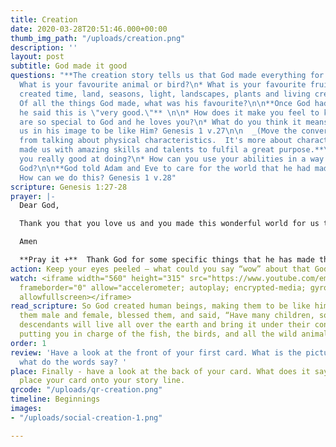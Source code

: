 ```yaml
---
title: Creation
date: 2020-03-28T20:51:46.000+00:00
thumb_img_path: "/uploads/creation.png"
description: ''
layout: post
subtitle: God made it good
questions: "**The creation story tells us that God made everything for us to enjoy.**\n\n*
  What is your favourite animal or bird?\n* What is your favourite fruit or vegetable?\n\n**God
  created time, land, seasons, light, landscapes, plants and living creatures.**\n\n*
  Of all the things God made, what was his favourite?\n\n**Once God had made people
  he said this is \"very good.\"** \n\n* How does it make you feel to know that you
  are so special to God and he loves you?\n* What do you think it means that God made
  us in his image to be like Him? Genesis 1 v.27\n\n  _(Move the conversation away
  from talking about physical characteristics.  It's more about character and values.)_\n\n**God
  made us with amazing skills and talents to fulfil a great purpose.**\n\n* What are
  you really good at doing?\n* How can you use your abilities in a way that pleases
  God?\n\n**God told Adam and Eve to care for the world that he had made for them.**\n\n*
  How can we do this? Genesis 1 v.28"
scripture: Genesis 1:27-28
prayer: |-
  Dear God,

  Thank you that you love us and you made this wonderful world for us to enjoy. Help us to be like you. Help us to use our abilities to care for our world.

  Amen

  **Pray it +**  Thank God for some specific things that he has made that you enjoy.
action: Keep your eyes peeled – what could you say “wow” about that God has made?
watch: <iframe width="560" height="315" src="https://www.youtube.com/embed/ZZPfCWV81pE"
  frameborder="0" allow="accelerometer; autoplay; encrypted-media; gyroscope; picture-in-picture"
  allowfullscreen></iframe>
read_scripture: So God created human beings, making them to be like himself. He created
  them male and female, blessed them, and said, “Have many children, so that your
  descendants will live all over the earth and bring it under their control. I am
  putting you in charge of the fish, the birds, and all the wild animals.
order: 1
review: 'Have a look at the front of your first card. What is the picture about and
  what do the words say? '
place: Finally - have a look at the back of your card. What does it say? You can now
  place your card onto your story line.
qrcode: "/uploads/qr-creation.png"
timeline: Beginnings
images:
- "/uploads/social-creation-1.png"

---
```

